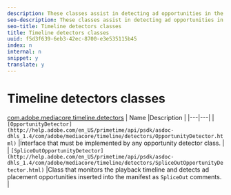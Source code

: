 ```yaml
---
description: These classes assist in detecting ad opportunities in the timeline.
seo-description: These classes assist in detecting ad opportunities in the timeline.
seo-title: Timeline detectors classes
title: Timeline detectors classes
uuid: f5d3f639-6eb3-42ec-8700-e3e535115b45
index: n
internal: n
snippet: y
translate: y
---
```


# Timeline detectors classes


[com.adobe.mediacore.timeline.detectors](http://help.adobe.com/en_US/primetime/api/psdk/asdoc-dhls_1.4/com/adobe/mediacore/timeline/detectors/package-detail.html)
| Name |Description |
|---|---|
| `[OpportunityDetector](http://help.adobe.com/en_US/primetime/api/psdk/asdoc-dhls_1.4/com/adobe/mediacore/timeline/detectors/OpportunityDetector.html)`  |Interface that must be implemented by any opportunity detector class. |
| `[SpliceOutOpportunityDetector](http://help.adobe.com/en_US/primetime/api/psdk/asdoc-dhls_1.4/com/adobe/mediacore/timeline/detectors/SpliceOutOpportunityDetector.html)`  |Class that monitors the playback timeline and detects ad placement opportunities inserted into the manifest as `SpliceOut` comments.  |

